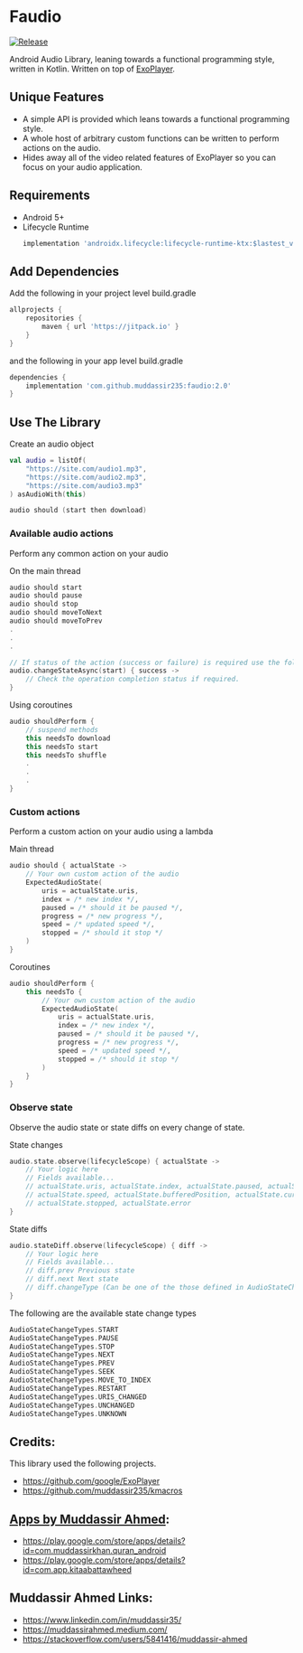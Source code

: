 # Faudio
[![Release](https://jitpack.io/v/muddassir235/faudio.svg?style=flat-square)](https://jitpack.io/#muddassir235/faudio/)

Android Audio Library, leaning towards a functional programming style, written in Kotlin. Written on top of [ExoPlayer](https://github.com/google/ExoPlayer).

## Unique Features
* A simple API is provided which leans towards a functional programming style.
* A whole host of arbitrary custom functions can be written to perform actions on the audio.
* Hides away all of the video related features of ExoPlayer so you can focus on your audio application.

## Requirements
* Android 5+
* Lifecycle Runtime
    ```groovy
    implementation 'androidx.lifecycle:lifecycle-runtime-ktx:$lastest_version'
    ```

## Add Dependencies
Add the following in your project level build.gradle
```groovy
allprojects {
    repositories {
        maven { url 'https://jitpack.io' }
    }
}
```
and the following in your app level build.gradle
```groovy
dependencies {
    implementation 'com.github.muddassir235:faudio:2.0'
}
```

## Use The Library
Create an audio object
```kotlin
val audio = listOf(
    "https://site.com/audio1.mp3",
    "https://site.com/audio2.mp3",
    "https://site.com/audio3.mp3"
) asAudioWith(this)

audio should (start then download)
```

### Available audio actions
Perform any common action on your audio

On the main thread
```kotlin
audio should start
audio should pause
audio should stop
audio should moveToNext
audio should moveToPrev
.
.
.

// If status of the action (success or failure) is required use the following
audio.changeStateAsync(start) { success ->
    // Check the operation completion status if required.
}
```

Using coroutines
```kotlin
audio shouldPerform {
    // suspend methods
    this needsTo download
    this needsTo start
    this needsTo shuffle
    .
    .
    .
}
```

### Custom actions

Perform a custom action on your audio using a lambda

Main thread
```kotlin
audio should { actualState ->
    // Your own custom action of the audio
    ExpectedAudioState(
        uris = actualState.uris,
        index = /* new index */,
        paused = /* should it be paused */,
        progress = /* new progress */,
        speed = /* updated speed */,
        stopped = /* should it stop */
    )
}
```

Coroutines
```kotlin
audio shouldPerform {
    this needsTo {
        // Your own custom action of the audio
        ExpectedAudioState(
            uris = actualState.uris,
            index = /* new index */,
            paused = /* should it be paused */,
            progress = /* new progress */,
            speed = /* updated speed */,
            stopped = /* should it stop */
        )
    }
}
```
### Observe state
Observe the audio state or state diffs on every change of state.

State changes
```kotlin
audio.state.observe(lifecycleScope) { actualState ->
    // Your logic here
    // Fields available...
    // actualState.uris, actualState.index, actualState.paused, actualState.progress
    // actualState.speed, actualState.bufferedPosition, actualState.currentIndexDuration,
    // actualState.stopped, actualState.error
}
```

State diffs
```kotlin
audio.stateDiff.observe(lifecycleScope) { diff ->
    // Your logic here
    // Fields available...
    // diff.prev Previous state
    // diff.next Next state
    // diff.changeType (Can be one of the those defined in AudioStateChangeTypes)
}
```
The following are the available state change types
```kotlin
AudioStateChangeTypes.START
AudioStateChangeTypes.PAUSE
AudioStateChangeTypes.STOP
AudioStateChangeTypes.NEXT
AudioStateChangeTypes.PREV
AudioStateChangeTypes.SEEK
AudioStateChangeTypes.MOVE_TO_INDEX
AudioStateChangeTypes.RESTART
AudioStateChangeTypes.URIS_CHANGED
AudioStateChangeTypes.UNCHANGED
AudioStateChangeTypes.UNKNOWN
```

## Credits:
This library used the following projects.

* https://github.com/google/ExoPlayer
* https://github.com/muddassir235/kmacros

## [Apps by Muddassir Ahmed](https://play.google.com/store/apps/developer?id=Muddassir+Khan):
* https://play.google.com/store/apps/details?id=com.muddassirkhan.quran_android
* https://play.google.com/store/apps/details?id=com.app.kitaabattawheed

## Muddassir Ahmed Links:

* https://www.linkedin.com/in/muddassir35/
* https://muddassirahmed.medium.com/
* https://stackoverflow.com/users/5841416/muddassir-ahmed
